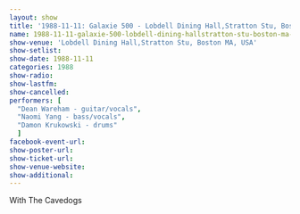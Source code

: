 ```yaml
---
layout: show
title: '1988-11-11: Galaxie 500 - Lobdell Dining Hall,Stratton Stu, Boston MA, USA'
name: 1988-11-11-galaxie-500-lobdell-dining-hallstratton-stu-boston-ma-usa
show-venue: 'Lobdell Dining Hall,Stratton Stu, Boston MA, USA'
show-setlist: 
show-date: 1988-11-11
categories: 1988
show-radio: 
show-lastfm: 
show-cancelled: 
performers: [
  "Dean Wareham - guitar/vocals",
  "Naomi Yang - bass/vocals",
  "Damon Krukowski - drums"
  ]
facebook-event-url: 
show-poster-url: 
show-ticket-url: 
show-venue-website: 
show-additional: 
---
```


With The Cavedogs